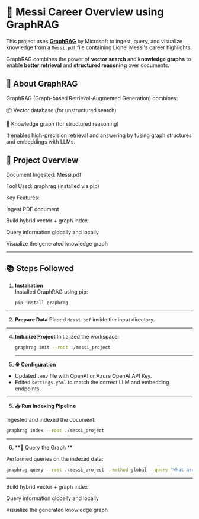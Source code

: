 # 🐐  Messi Career Overview using GraphRAG

This project uses **[GraphRAG](https://microsoft.github.io/graphrag/get_started/)** by Microsoft to ingest, query, and visualize knowledge from a `Messi.pdf` file containing Lionel Messi's career highlights.

GraphRAG combines the power of **vector search** and **knowledge graphs** to enable **better retrieval** and **structured reasoning** over documents.
## 📖 About GraphRAG
GraphRAG (Graph-based Retrieval-Augmented Generation) combines:

📦 Vector database (for unstructured search)

🧠 Knowledge graph (for structured reasoning)

It enables high-precision retrieval and answering by fusing graph structures and embeddings with LLMs.




## 🚀 Project Overview
Document Ingested: Messi.pdf

Tool Used: graphrag (installed via pip)

Key Features:

Ingest PDF document

Build hybrid vector + graph index

Query information globally and locally

Visualize the generated knowledge graph


---

## 📚 Steps Followed

1. **Installation**  
   Installed GraphRAG using pip:
   ```bash
   pip install graphrag
   ```
---
   
2. **Prepare Data**
Placed `Messi.pdf` inside the input directory.
---

4. **Initialize Project**
Initialized the workspace:
   ```bash
   graphrag init --root ./messi_project
   ```
   ---
5.  **⚙️ Configuration**

- Updated `.env` file with OpenAI or Azure OpenAI API Key.
- Edited `settings.yaml` to match the correct LLM and embedding endpoints.

---

5.  **📥 Run Indexing Pipeline**

Ingested and indexed the document:

```bash
graphrag index --root ./messi_project
```
---
6. **🔎 Query the Graph **

Performed queries on the indexed data:

```bash
graphrag query --root ./messi_project --method global --query "What are Lionel Messi's major achievements?"
```
---

   
  
  


















Build hybrid vector + graph index

Query information globally and locally

Visualize the generated knowledge graph
